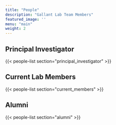 ```yaml
---
title: "People"
description: "Gallant Lab Team Members"
featured_image: ''
menu: "main"
weight: 2
---
```


## Principal Investigator

{{< people-list section="principal_investigator" >}}

## Current Lab Members

{{< people-list section="current_members" >}}

## Alumni

{{< people-list section="alumni" >}}
